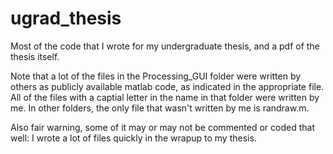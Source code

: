 # ugrad_thesis
Most of the code that I wrote for my undergraduate thesis, and a pdf of the thesis itself.

Note that a lot of the files in the Processing_GUI folder were written by others as publicly available matlab code, as indicated in the appropriate file. All of the files with a captial letter in the name in that folder were written by me. In other folders, the only file that wasn't written by me is randraw.m.

Also fair warning, some of it may or may not be commented or coded that well: I wrote a lot of files quickly in the wrapup to my thesis.